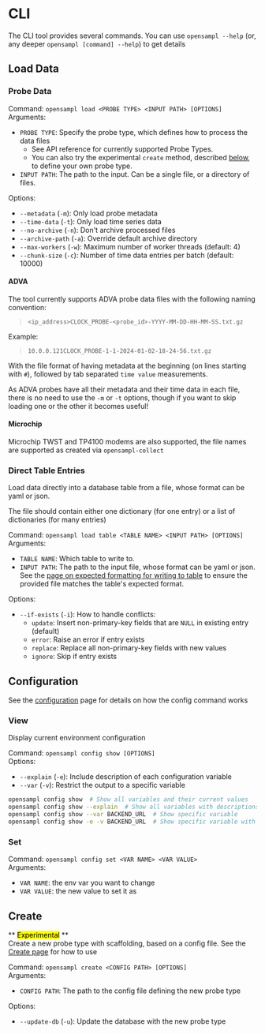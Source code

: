 # CLI

The CLI tool provides several commands. You can use `opensampl --help` (or, any deeper `opensampl [command] --help`) to get details

## Load Data

### Probe Data
Command: `opensampl load <PROBE TYPE> <INPUT PATH> [OPTIONS]` <br>
Arguments: 

* `PROBE TYPE`: Specify the probe type, which defines how to process the data files 
    * See API reference for currently supported Probe Types. 
    * You can also try the experimental `create` method, described [below](#create), to define your own probe type.
* `INPUT PATH`: The path to the input. Can be a single file, or a directory of files. 

Options: 

* `--metadata` (`-m`): Only load probe metadata
* `--time-data` (`-t`): Only load time series data
* `--no-archive` (`-n`): Don't archive processed files
* `--archive-path` (`-a`): Override default archive directory
* `--max-workers` (`-w`): Maximum number of worker threads (default: 4)
* `--chunk-size` (`-c`): Number of time data entries per batch (default: 10000)

#### ADVA
The tool currently supports ADVA probe data files with the following naming convention: 
> `<ip_address>CLOCK_PROBE-<probe_id>-YYYY-MM-DD-HH-MM-SS.txt.gz` 

Example: 
> `10.0.0.121CLOCK_PROBE-1-1-2024-01-02-18-24-56.txt.gz`

With the file format of having metadata at the beginning (on lines starting with `#`), followed by 
tab separated `time value` measurements. 

As ADVA probes have all their metadata and their time data in each file, there is no need to use the `-m` or `-t` options, though if you want to skip loading one or the other it becomes useful!

#### Microchip 
Microchip TWST and TP4100 modems are also supported, the file names are supported as created via `opensampl-collect`

### Direct Table Entries
Load data directly into a database table from a file, whose format can be yaml or json. 

The file should contain either one dictionary (for one entry) or a list of dictionaries (for many entries)

Command: `opensampl load table <TABLE NAME> <INPUT PATH> [OPTIONS]` <br>
Arguments: 

* `TABLE NAME`: Which table to write to. 
* `INPUT PATH`: The path to the input file, whose format can be yaml or json. See the [page on expected formatting for writing to table](expected_table_format.md) to ensure the provided file matches the table's expected format.

Options:

* `--if-exists` (`-i`): How to handle conflicts:
    - `update`: Insert non-primary-key fields that are `NULL` in existing entry (default)
    - `error`: Raise an error if entry exists
    - `replace`: Replace all non-primary-key fields with new values
    - `ignore`: Skip if entry exists

## Configuration
See the [configuration](configuration.md) page for details on how the config command works

### View

Display current environment configuration

Command: `opensampl config show [OPTIONS]` <br>
Options:
* `--explain` (`-e`): Include description of each configuration variable
* `--var` (`-v`): Restrict the output to a specific variable

```bash
opensampl config show  # Show all variables and their current values
opensampl config show --explain  # Show all variables with descriptions
opensampl config show --var BACKEND_URL  # Show specific variable
opensampl config show -e -v BACKEND_URL  # Show specific variable with description
```

### Set

Command: `opensampl config set <VAR NAME> <VAR VALUE>` <br>
Arguments: 

* `VAR NAME`: the env var you want to change
* `VAR VALUE`: the new value to set it as

## Create
** <mark>Experimental</mark> ** <br>
Create a new probe type with scaffolding, based on a config file.
See the [Create page](create_probe_type.md) for how to use

Command: `opensampl create <CONFIG PATH> [OPTIONS]` <br>
Arguments: 

* `CONFIG PATH`: The path to the config file defining the new probe type

Options:

* `--update-db` (`-u`):  Update the database with the new probe type


